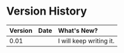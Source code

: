 # Version History

| Version | Date | What's New? |
| :--- | :--- | :--- |
| 0.01 |  | I will keep writing it. |




